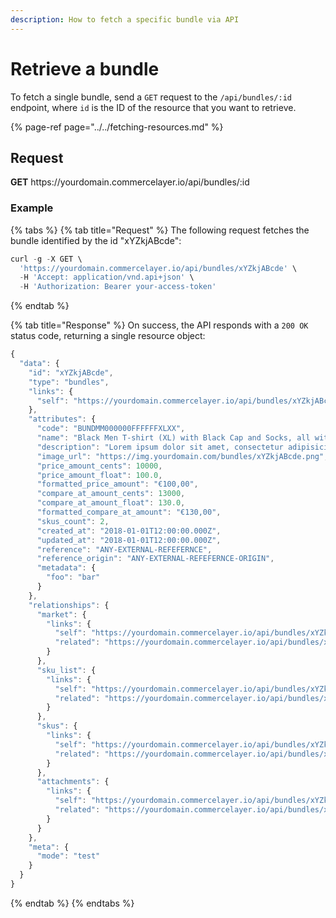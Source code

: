 ```yaml
---
description: How to fetch a specific bundle via API
---
```


# Retrieve a bundle

To fetch a single bundle, send a `GET` request to the `/api/bundles/:id` endpoint, where `id` is the ID of the resource that you want to retrieve.

{% page-ref page="../../fetching-resources.md" %}

## Request

**GET** https://<i></i>yourdomain.commercelayer.io/api/bundles/:id

### **Example**

{% tabs %}
{% tab title="Request" %}
The following request fetches the bundle identified by the id "xYZkjABcde":

```javascript
curl -g -X GET \
  'https://yourdomain.commercelayer.io/api/bundles/xYZkjABcde' \
  -H 'Accept: application/vnd.api+json' \
  -H 'Authorization: Bearer your-access-token'
```
{% endtab %}

{% tab title="Response" %}
On success, the API responds with a `200 OK` status code, returning a single resource object:

```javascript
{
  "data": {
    "id": "xYZkjABcde",
    "type": "bundles",
    "links": {
      "self": "https://yourdomain.commercelayer.io/api/bundles/xYZkjABcde"
    },
    "attributes": {
      "code": "BUNDMM000000FFFFFFXLXX",
      "name": "Black Men T-shirt (XL) with Black Cap and Socks, all with White Logo",
      "description": "Lorem ipsum dolor sit amet, consectetur adipisicing elit, sed do eiusmod tempor incididunt ut labore et dolore magna aliqua.",
      "image_url": "https://img.yourdomain.com/bundles/xYZkjABcde.png",
      "price_amount_cents": 10000,
      "price_amount_float": 100.0,
      "formatted_price_amount": "€100,00",
      "compare_at_amount_cents": 13000,
      "compare_at_amount_float": 130.0,
      "formatted_compare_at_amount": "€130,00",
      "skus_count": 2,
      "created_at": "2018-01-01T12:00:00.000Z",
      "updated_at": "2018-01-01T12:00:00.000Z",
      "reference": "ANY-EXTERNAL-REFEFERNCE",
      "reference_origin": "ANY-EXTERNAL-REFEFERNCE-ORIGIN",
      "metadata": {
        "foo": "bar"
      }
    },
    "relationships": {
      "market": {
        "links": {
          "self": "https://yourdomain.commercelayer.io/api/bundles/xYZkjABcde/relationships/market",
          "related": "https://yourdomain.commercelayer.io/api/bundles/xYZkjABcde/market"
        }
      },
      "sku_list": {
        "links": {
          "self": "https://yourdomain.commercelayer.io/api/bundles/xYZkjABcde/relationships/sku_list",
          "related": "https://yourdomain.commercelayer.io/api/bundles/xYZkjABcde/sku_list"
        }
      },
      "skus": {
        "links": {
          "self": "https://yourdomain.commercelayer.io/api/bundles/xYZkjABcde/relationships/skus",
          "related": "https://yourdomain.commercelayer.io/api/bundles/xYZkjABcde/skus"
        }
      },
      "attachments": {
        "links": {
          "self": "https://yourdomain.commercelayer.io/api/bundles/xYZkjABcde/relationships/attachments",
          "related": "https://yourdomain.commercelayer.io/api/bundles/xYZkjABcde/attachments"
        }
      }
    },
    "meta": {
      "mode": "test"
    }
  }
}
```
{% endtab %}
{% endtabs %}

